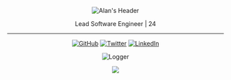 <p align="center">
    <img src="https://github.com/halfrost/halfrost/blob/master/icons/header_.png" alt="Alan's Header">
</p>

<p align="center">
Lead Software Engineer | 24
</p>

<hr>
 <p align="center">
  <a href="https://github.com/n3m"><img src="https://img.shields.io/github/followers/n3m.svg?label=GitHub&style=social" alt="GitHub"></a>
  <a href="https://twitter.com/alanmn88"><img src="https://img.shields.io/twitter/follow/alanmn88?label=Twitter&style=social" alt="Twitter"></a>
  <a href="https://www.linkedin.com/in/alanmn88"><img src="https://img.shields.io/badge/LinkedIn--_.svg?style=social&logo=linkedin" alt="LinkedIn"></a>
</p>

<p align="center">
    <img src="https://komarev.com/ghpvc/?username=n3m&style=flat" alt="Logger">
</p>
<p align="center">
     <a href="https://lon9.github.io">
          <img align="center" src="https://github-readme-stats.vercel.app/api/top-langs/?username=n3m&theme=dark&hide=html" />
     </a>
</p>
